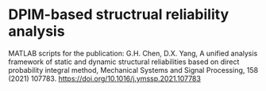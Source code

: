 # DPIM-based structrual reliability analysis
MATLAB scripts for the publication: G.H. Chen, D.X. Yang, A unified analysis framework of static and dynamic structural reliabilities based on direct probability integral method, Mechanical Systems and Signal Processing, 158 (2021) 107783. https://doi.org/10.1016/j.ymssp.2021.107783
